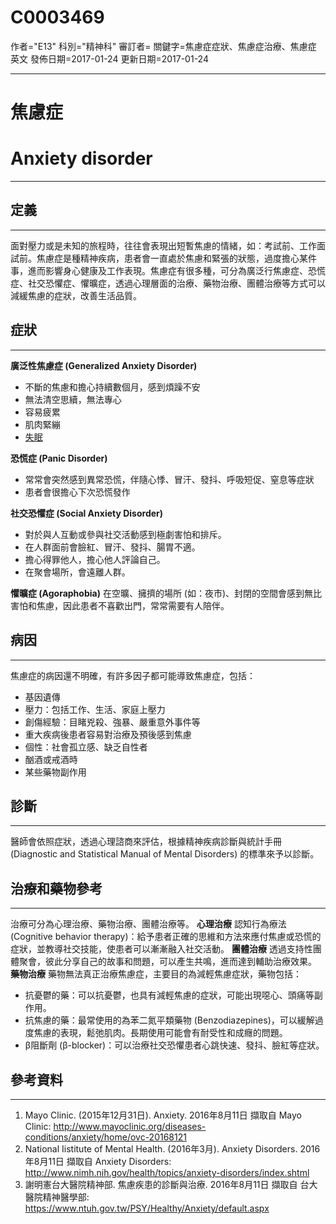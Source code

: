 # C0003469
作者="E13"
科別="精神科"
審訂者=
關鍵字=焦慮症症狀、焦慮症治療、焦慮症 英文
發佈日期=2017-01-24
更新日期=2017-01-24

----------
# 焦慮症
# Anxiety disorder
----------
## 定義
----------

面對壓力或是未知的旅程時，往往會表現出短暫焦慮的情緒，如：考試前、工作面試前。焦慮症是種精神疾病，患者會一直處於焦慮和緊張的狀態，過度擔心某件事，進而影響身心健康及工作表現。焦慮症有很多種，可分為廣泛行焦慮症、恐慌症、社交恐懼症、懼曠症，透過心理層面的治療、藥物治療、團體治療等方式可以減緩焦慮的症狀，改善生活品質。

## 症狀
----------

**廣泛性焦慮症 (Generalized Anxiety Disorder)**

- 不斷的焦慮和擔心持續數個月，感到煩躁不安
- 無法清空思續，無法專心
- 容易疲累
- 肌肉緊繃
- [失眠](C0917801-01)

**恐慌症 (Panic Disorder)**

- 常常會突然感到異常恐慌，伴隨心悸、冒汗、發抖、呼吸短促、窒息等症狀
- 患者會很擔心下次恐慌發作

**社交恐懼症 (Social Anxiety Disorder)**

- 對於與人互動或參與社交活動感到極劇害怕和排斥。
- 在人群面前會臉紅、冒汗、發抖、腸胃不適。
- 擔心得罪他人，擔心他人評論自己。
- 在聚會場所，會遠離人群。

**懼曠症 (Agoraphobia)**
在空曠、擁擠的場所 (如：夜市)、封閉的空間會感到無比害怕和焦慮，因此患者不喜歡出門，常常需要有人陪伴。

## 病因
----------

焦慮症的病因還不明確，有許多因子都可能導致焦慮症，包括：

- 基因遺傳
- 壓力：包括工作、生活、家庭上壓力
- 創傷經驗：目睹兇殺、強暴、嚴重意外事件等
- 重大疾病後患者容易對治療及預後感到焦慮
- 個性：社會孤立感、缺乏自性者
- 酗酒或戒酒時
- 某些藥物副作用
## 診斷
----------

醫師會依照症狀，透過心理諮商來評估，根據精神疾病診斷與統計手冊 (Diagnostic and Statistical Manual of Mental Disorders) 的標準來予以診斷。

## 治療和藥物參考
----------

治療可分為心理治療、藥物治療、團體治療等。
**心理治療**
認知行為療法 (Cognitive behavior therapy)：給予患者正確的思維和方法來應付焦慮或恐慌的症狀，並教導社交技能，使患者可以漸漸融入社交活動。
**團體治療**
透過支持性團體聚會，彼此分享自己的故事和問題，可以產生共鳴，進而達到輔助治療效果。
**藥物治療**
藥物無法真正治療焦慮症，主要目的為減輕焦慮症狀，藥物包括：

- 抗憂鬱的藥：可以抗憂鬱，也具有減輕焦慮的症狀，可能出現噁心、頭痛等副作用。
- 抗焦慮的藥：最常使用的為苯二氮平類藥物 (Benzodiazepines)，可以緩解過度焦慮的表現，鬆弛肌肉。長期使用可能會有耐受性和成癮的問題。
- β阻斷劑 (β-blocker)：可以治療社交恐懼患者心跳快速、發抖、臉紅等症狀。
## 參考資料
----------
1. Mayo Clinic. (2015年12月31日). Anxiety. 2016年8月11日 擷取自 Mayo Clinic: 
  http://www.mayoclinic.org/diseases-conditions/anxiety/home/ovc-20168121
2. National Iistitute of Mental Health. (2016年3月). Anxiety Disorders. 2016年8月11日 擷取自 Anxiety Disorders: 
  http://www.nimh.nih.gov/health/topics/anxiety-disorders/index.shtml
3. 謝明憲台大醫院精神部. 焦慮疾患的診斷與治療. 2016年8月11日 擷取自 台大醫院精神醫學部: 
  https://www.ntuh.gov.tw/PSY/Healthy/Anxiety/default.aspx

